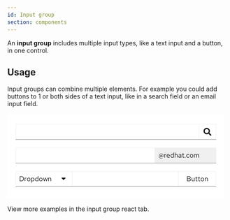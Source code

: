 ```yaml
---
id: Input group
section: components
---
```

An **input group** includes multiple input types, like a text input and a button, in one control.

## Usage

Input groups can combine multiple elements. For example you could add buttons to 1 or both sides of a text input, like in a search field or an email input field. 

<img src="./img/input-group.png" alt="Example of input groups" width="496"/>

View more examples in the input group react tab.